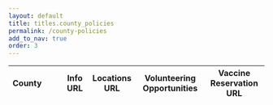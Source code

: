 ```yaml
---
layout: default
title: titles.county_policies
permalink: /county-policies
add_to_nav: true
order: 3
---
```

<script src="{{ '/assets/js/policies.js' | content_tag }}"></script>

<table class="js-policies table-fixed w-full">
  <thead>
    <tr>
      <th class="w-16">County</th>
      <th class="w-4"></th>
      <th class="w-4"></th>
      <th class="w-1/12">Info URL</th>
      <th class="w-1/12">Locations URL</th>
      <th class="w-1/12">Volunteering Opportunities</th>
      <th class="w-1/12">Vaccine Reservation URL</th>
    </tr>
  </thead>
  <tbody>
  </tbody>
</table>
